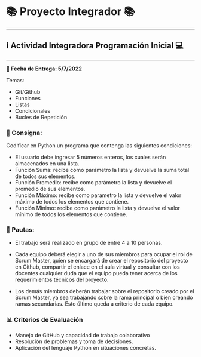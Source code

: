 # 📚 Proyecto Integrador 📚

---

## ℹ Actividad Integradora Programación Inicial 💻

---


**📅 Fecha de Entrega:  5/7/2022**



Temas:

* Git/Github
* Funciones
* Listas
* Condicionales
* Bucles de Repetición


### 📝 Consigna:

Codificar en Python un programa que contenga las siguientes condiciones:

* El usuario debe ingresar 5 números enteros, los cuales serán almacenados en una
lista.
* Función Suma: recibe como parámetro la lista y devuelve la suma total de todos
sus elementos.
* Función Promedio: recibe como parámetro la lista y devuelve el promedio de sus
elementos.
* Función Máximo: recibe como parámetro la lista y devuelve el valor máximo de
todos los elementos que contiene.
* Función Mínimo: recibe como parámetro la lista y devuelve el valor mínimo de
todos los elementos que contiene.

### 📑 Pautas:


* El trabajo será realizado en grupo de entre 4 a 10 personas.
* Cada equipo deberá elegir a uno de sus miembros para ocupar el rol de Scrum
Master, quien se encargará de crear el repositorio del proyecto en Github, compartir
el enlace en el aula virtual y consultar con los docentes cualquier duda que el equipo
pueda tener acerca de los requerimientos técnicos del proyecto.

* Los demás miembros deberán trabajar sobre el repositorio creado por el Scrum
Master, ya sea trabajando sobre la rama principal o bien creando ramas
secundarias. Esto último queda a criterio de cada equipo.


### 📊 Criterios de Evaluación

* Manejo de GitHub y capacidad de trabajo colaborativo
* Resolución de problemas y toma de decisiones.
* Aplicación del lenguaje Python en situaciones concretas.
